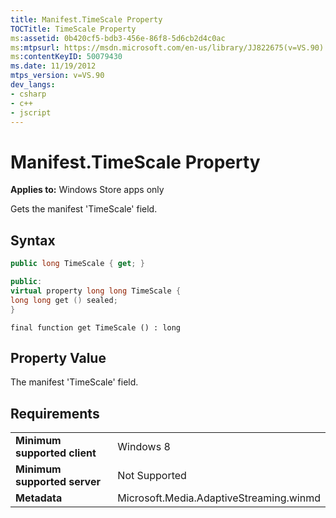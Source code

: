 ```yaml
---
title: Manifest.TimeScale Property
TOCTitle: TimeScale Property
ms:assetid: 0b420cf5-bdb3-456e-86f8-5d6cb2d4c0ac
ms:mtpsurl: https://msdn.microsoft.com/en-us/library/JJ822675(v=VS.90)
ms:contentKeyID: 50079430
ms.date: 11/19/2012
mtps_version: v=VS.90
dev_langs:
- csharp
- c++
- jscript
---
```


# Manifest.TimeScale Property

**Applies to:** Windows Store apps only

Gets the manifest 'TimeScale' field.

## Syntax

``` csharp
public long TimeScale { get; }
```

``` c++
public:
virtual property long long TimeScale {
long long get () sealed;
}
```

``` jscript
final function get TimeScale () : long
```

## Property Value

The manifest 'TimeScale' field.

## Requirements

|||
|--- |--- |
|**Minimum supported client**|Windows 8|
|**Minimum supported server**|Not Supported|
|**Metadata**|Microsoft.Media.AdaptiveStreaming.winmd|

